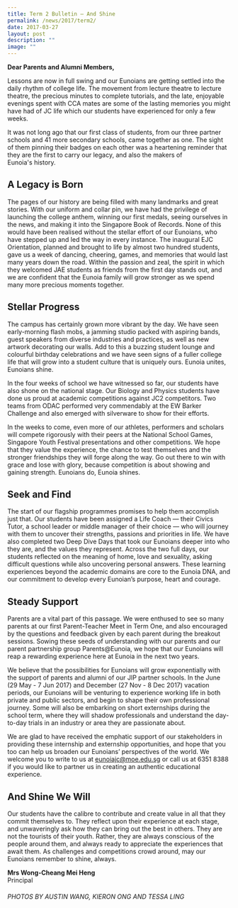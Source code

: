 ```yaml
---
title: Term 2 Bulletin – And Shine
permalink: /news/2017/term2/
date: 2017-03-27
layout: post
description: ""
image: ""
---
```



**Dear Parents and Alumni Members,**

Lessons are now in full swing and our Eunoians are getting settled into the daily rhythm of college life. The movement from lecture theatre to lecture theatre, the precious minutes to complete tutorials, and the late, enjoyable evenings spent with CCA mates are some of the lasting memories you might have had of JC life which our students have experienced for only a few weeks.

It was not long ago that our first class of students, from our three partner schools and 41 more secondary schools, came together as one. The sight of them pinning their badges on each other was a heartening reminder that they are the first to carry our legacy, and also the makers of Eunoia's history.

## A Legacy is Born

The pages of our history are being filled with many landmarks and great stories. With our uniform and collar pin, we have had the privilege of launching the college anthem, winning our first medals, seeing ourselves in the news, and making it into the Singapore Book of Records. None of this would have been realised without the stellar effort of our Eunoians, who have stepped up and led the way in every instance. The inaugural EJC Orientation, planned and brought to life by almost two hundred students, gave us a week of dancing, cheering, games, and memories that would last many years down the road. Within the passion and zeal, the spirit in which they welcomed JAE students as friends from the first day stands out, and we are confident that the Eunoia family will grow stronger as we spend many more precious moments together.

## Stellar Progress

The campus has certainly grown more vibrant by the day. We have seen early-morning flash mobs, a jamming studio packed with aspiring bands, guest speakers from diverse industries and practices, as well as new artwork decorating our walls. Add to this a buzzing student lounge and colourful birthday celebrations and we have seen signs of a fuller college life that will grow into a student culture that is uniquely ours. Eunoia unites, Eunoians shine.

In the four weeks of school we have witnessed so far, our students have also shone on the national stage. Our Biology and Physics students have done us proud at academic competitions against JC2 competitors. Two teams from ODAC performed very commendably at the EW Barker Challenge and also emerged with silverware to show for their efforts.

In the weeks to come, even more of our athletes, performers and scholars will compete rigorously with their peers at the National School Games, Singapore Youth Festival presentations and other competitions. We hope that they value the experience, the chance to test themselves and the stronger friendships they will forge along the way. Go out there to win with grace and lose with glory, because competition is about showing and gaining strength. Eunoians do, Eunoia shines.

## Seek and Find

The start of our flagship programmes promises to help them accomplish just that. Our students have been assigned a Life Coach — their Civics Tutor, a school leader or middle manager of their choice — who will journey with them to uncover their strengths, passions and priorities in life. We have also completed two Deep Dive Days that took our Eunoians deeper into who they are, and the values they represent. Across the two full days, our students reflected on the meaning of home, love and sexuality, asking difficult questions while also uncovering personal answers. These learning experiences beyond the academic domains are core to the Eunoia DNA, and our commitment to develop every Eunoian’s purpose, heart and courage.

## Steady Support

Parents are a vital part of this passage. We were enthused to see so many parents at our first Parent-Teacher Meet in Term One, and also encouraged by the questions and feedback given by each parent during the breakout sessions. Sowing these seeds of understanding with our parents and our parent partnership group Parents@Eunoia, we hope that our Eunoians will reap a rewarding experience here at Eunoia in the next two years.

We believe that the possibilities for Eunoians will grow exponentially with the support of parents and alumni of our JIP partner schools. In the June (29 May - 7 Jun 2017) and December (27 Nov - 8 Dec 2017) vacation periods, our Eunoians will be venturing to experience working life in both private and public sectors, and begin to shape their own professional journey. Some will also be embarking on short externships during the school term, where they will shadow professionals and understand the day-to-day trials in an industry or area they are passionate about.

We are glad to have received the emphatic support of our stakeholders in providing these internship and externship opportunities, and hope that you too can help us broaden our Eunoians’ perspectives of the world. We welcome you to write to us at [eunoiajc@moe.edu.sg](mailto:eunoiajc@moe.edu.sg) or call us at 6351 8388 if you would like to partner us in creating an authentic educational experience.

## And Shine We Will

Our students have the calibre to contribute and create value in all that they commit themselves to. They reflect upon their experience at each stage, and unwaveringly ask how they can bring out the best in others. They are not the tourists of their youth. Rather, they are always conscious of the people around them, and always ready to appreciate the experiences that await them. As challenges and competitions crowd around, may our Eunoians remember to shine, always.

**Mrs Wong-Cheang Mei Heng**  
Principal

###### PHOTOS BY AUSTIN WANG, KIERON ONG AND TESSA LING